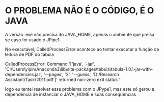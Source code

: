 # O PROBLEMA NÃO É O CÓDIGO, É O JAVA

A versão .exe não precisa do JAVA_HOME, apenas o ambiente que preisa se caso for usado o JPipe1.

No executável, CalledProcessError acontece ao tentar executar a função de leitura de PDF do tabula

CalledProcessError: Command '['java', '-jar', 'C:\\Users\\yipin\\Anaconda3\\lib\\site-packages\\tabula\\tabula-1.0.1-jar-with-dependencies.jar', '--pages', '2', '--guess', 'D:/Research Assistant/Task/2011.pdf']' returned non-zero exit status 1

logo eu tentei resolver esse problema com o JPype1, mas este só gerou a dependência de instanciar o JAVA_HOME e suas consequências
